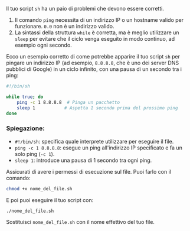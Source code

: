 Il tuo script `sh` ha un paio di problemi che devono essere corretti. 

1. Il comando `ping` necessita di un indirizzo IP o un hostname valido per funzionare. `0.0` non è un indirizzo valido.
2. La sintassi della struttura `while` è corretta, ma è meglio utilizzare un `sleep` per evitare che il ciclo venga eseguito in modo continuo, ad esempio ogni secondo.

Ecco un esempio corretto di come potrebbe apparire il tuo script `sh` per pingare un indirizzo IP (ad esempio, `8.8.8.8`, che è uno dei server DNS pubblici di Google) in un ciclo infinito, con una pausa di un secondo tra i ping:

```sh
#!/bin/sh

while true; do
    ping -c 1 8.8.8.8  # Pinga un pacchetto
    sleep 1           # Aspetta 1 secondo prima del prossimo ping
done
```

### Spiegazione:
- `#!/bin/sh`: specifica quale interprete utilizzare per eseguire il file.
- `ping -c 1 8.8.8.8`: esegue un ping all'indirizzo IP specificato e fa un solo ping (`-c 1`).
- `sleep 1`: introduce una pausa di 1 secondo tra ogni ping.

Assicurati di avere i permessi di esecuzione sul file. Puoi farlo con il comando:

```sh
chmod +x nome_del_file.sh
```

E poi puoi eseguire il tuo script con:

```sh
./nome_del_file.sh
``` 

Sostituisci `nome_del_file.sh` con il nome effettivo del tuo file.